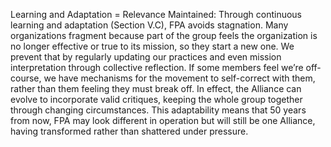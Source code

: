 Learning and Adaptation = Relevance Maintained: Through continuous learning and adaptation (Section V.C), FPA avoids stagnation. Many organizations fragment because part of the group feels the organization is no longer effective or true to its mission, so they start a new one. We prevent that by regularly updating our practices and even mission interpretation through collective reflection. If some members feel we’re off-course, we have mechanisms for the movement to self-correct with them, rather than them feeling they must break off. In effect, the Alliance can evolve to incorporate valid critiques, keeping the whole group together through changing circumstances. This adaptability means that 50 years from now, FPA may look different in operation but will still be one Alliance, having transformed rather than shattered under pressure.